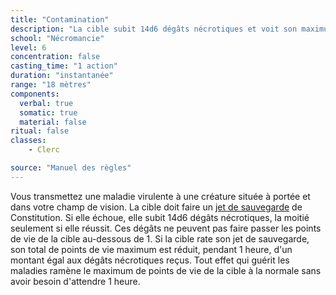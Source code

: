 ```yaml
---
title: "Contamination"
description: "La cible subit 14d6 dégâts nécrotiques et voit son maximum de PV réduit."
school: "Nécromancie"
level: 6
concentration: false
casting_time: "1 action"
duration: "instantanée"
range: "18 mètres"
components:
  verbal: true
  somatic: true
  material: false
ritual: false
classes:
    - Clerc

source: "Manuel des règles"
---
```

Vous transmettez une maladie virulente à une créature située à portée et dans votre champ de vision. La cible doit faire un [jet de sauvegarde](/utiliser-les-caracteristiques/#jets-de-sauvegarde) de Constitution. Si elle échoue, elle subit 14d6 dégâts nécrotiques, la moitié seulement si elle réussit. Ces dégâts ne peuvent pas faire passer les points de vie de la cible au-dessous de 1. Si la cible rate son jet de sauvegarde, son total de points de vie maximum est réduit, pendant 1 heure, d'un montant égal aux dégâts nécrotiques reçus. Tout effet qui guérit les maladies ramène le maximum de points de vie de la cible à la normale sans avoir besoin d'attendre 1 heure.
